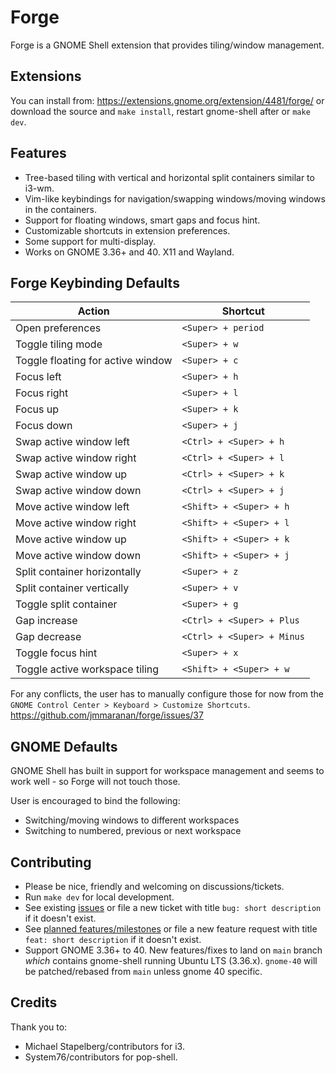 # Forge

Forge is a GNOME Shell extension that provides tiling/window management.

## Extensions
You can install from: https://extensions.gnome.org/extension/4481/forge/ or download the source and `make install`, restart gnome-shell after or `make dev`.

## Features
- Tree-based tiling with vertical and horizontal split containers similar to i3-wm.
- Vim-like keybindings for navigation/swapping windows/moving windows in the containers.
- Support for floating windows, smart gaps and focus hint.
- Customizable shortcuts in extension preferences.
- Some support for multi-display.
- Works on GNOME 3.36+ and 40. X11 and Wayland.

## Forge Keybinding Defaults

| Action | Shortcut |
| --- | --- |
| Open preferences | `<Super> + period` |
| Toggle tiling mode |`<Super> + w` |
| Toggle floating for active window | `<Super> + c` |
| Focus left | `<Super> + h` |
| Focus right | `<Super> + l` |
| Focus up | `<Super> + k` |
| Focus down | `<Super> + j` |
| Swap active window left | `<Ctrl> + <Super> + h` |
| Swap active window right | `<Ctrl> + <Super> + l` |
| Swap active window up | `<Ctrl> + <Super> + k` |
| Swap active window down | `<Ctrl> + <Super> + j` |
| Move active window left | `<Shift> + <Super> + h` |
| Move active window right | `<Shift> + <Super> + l` |
| Move active window up | `<Shift> + <Super> + k` |
| Move active window down | `<Shift> + <Super> + j` |
| Split container horizontally | `<Super> + z` |
| Split container vertically | `<Super> + v` |
| Toggle split container | `<Super> + g` |
| Gap increase | `<Ctrl> + <Super> + Plus` |
| Gap decrease | `<Ctrl> + <Super> + Minus` |
| Toggle focus hint | `<Super> + x` |
| Toggle active workspace tiling | `<Shift> + <Super> + w` |

For any conflicts, the user has to manually configure those for now from the
`GNOME Control Center > Keyboard > Customize Shortcuts`. https://github.com/jmmaranan/forge/issues/37

## GNOME Defaults

GNOME Shell has built in support for workspace management and seems to work well - so Forge will not touch those.

User is encouraged to bind the following:
- Switching/moving windows to different workspaces
- Switching to numbered, previous or next workspace

## Contributing

- Please be nice, friendly and welcoming on discussions/tickets.
- Run `make dev` for local development.
- See existing [issues](https://github.com/jmmaranan/forge/issues) or file a new ticket with title `bug: short description` if it doesn't exist.
- See [planned features/milestones](https://github.com/jmmaranan/forge/milestones) or file a new feature request with title `feat: short description` if it doesn't exist.
- Support GNOME 3.36+ to 40. New features/fixes to land on `main` branch _which_ contains gnome-shell running Ubuntu LTS (3.36.x). `gnome-40` will be patched/rebased from `main` unless gnome 40 specific.

## Credits

Thank you to: 
- Michael Stapelberg/contributors for i3.
- System76/contributors for pop-shell.
